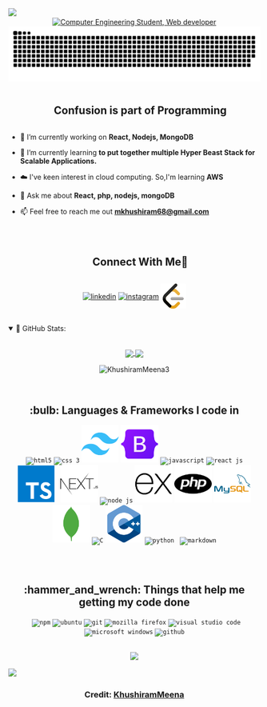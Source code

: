<!--horizontal divider(gradiant)-->
<img src="https://user-images.githubusercontent.com/73097560/115834477-dbab4500-a447-11eb-908a-139a6edaec5c.gif">

<!--h1 without bottom border-->
<div align="center">
    <a href="https://git.io/typing-svg"><img src="https://readme-typing-svg.demolab.com?font=Roboto+Slab&color=%237E3ACE&size=30&center=true&vCenter=true&width=450&lines=Hi+👋,+I'm+Khushiram+Meena;" alt="Computer Engineering Student,  Web developer"></a>
</div>


<!--- snake -->
<div align="center">
  <img  src="https://github.com/1999AZZAR/1999AZZAR/blob/main/resources/img/grid-snake.svg"
       alt="snake" /></a>
</div>


<!--h2 without bottom border-->
<div id="user-content-toc">
  <ul align="center">
    <summary><h2 style="display: inline-block">Confusion is part of Programming</h2></summary>
  </ul>
</div>


<!--Intro start-->
- 🔭 I’m currently working on **React, Nodejs, MongoDB**

- 🌱 I’m currently learning **to put together multiple Hyper Beast Stack for Scalable Applications.**

- ☁️ I've keen interest in cloud computing. So,I'm learning **AWS**

- 💬 Ask me about **React, php, nodejs, mongoDB**

- 📫 Feel free to reach me out **mkhushiram68@gmail.com**
<!--Intro end-->

</br>

<!-- Connect with me -->
<!--h2 without bottom border-->
<div id="user-content-toc">
  <ul align="center">
    <summary><h2 style="display: inline-block">Connect With Me🤝</h2></summary>
  </ul>
</div>

<!--icons and links-->
<p align="center">
<a href="https://www.linkedin.com/in/khushiram1/" target="blank"><img align="center" src="https://user-images.githubusercontent.com/88904952/234979284-68c11d7f-1acc-4f0c-ac78-044e1037d7b0.png" alt="linkedin" height="50" width="50" /></a>
<a href="https://www.instagram.com/krm.68_/" target="blank"><img align="center" src="https://user-images.githubusercontent.com/88904952/234981169-2dd1e58f-4b7e-468c-8213-034ba62156c3.png" alt="instagram" height="50" width="50" /></a>
<a href="https://leetcode.com/khushiram1/" target="blank"><img align="center" src="https://github.com/0xYashAnand/0xYashAnand/blob/main/img/-your-coding-skills-and-quickly-.png" alt="khushiram1" height="50" width="50" /></a>
</p>

</br>

<details open="">
<summary>
 📔 GitHub Stats:
</summary>
<br>
<p align="center">
  <a href="https://github.com/KhushiramMeena">
    <img align="center"  height="175px" src="https://github-readme-stats.vercel.app/api?username=KhushiramMeena&show_icons=true&hide_border=true&title_color=94b4a4&amp&icon_color=FFFFFF&amp&text_color=FFFFFF&amp&bg_color=000000&count_private=true&include_all_commits=true"/>
  </a>
  <a href="https://github.com/KhushiramMeena">
    <img align="center" height="175px"  src="https://github-readme-stats.vercel.app/api/top-langs/?username=KhushiramMeena&text_color=FFFFFF&bg_color=000000&title_color=94b4a4&langs_count=15&layout=compact&hide_border=true" />
  </a>
</p>
  <p align="center"><img align="center" src="https://github-readme-streak-stats.herokuapp.com/?user=KhushiramMeena&text_color=FFFFFF&bg_color=000000&title_color=94b4a4&langs_count=15&layout=compact&hide_border=true" alt="KhushiramMeena3" /></p>
</details>

</br>

<div align=center>
<h2>:bulb: Languages & Frameworks I code in</h2>
<code><img title="HTML 5" alt="html5" width="75px" src="https://cdn.jsdelivr.net/gh/devicons/devicon/icons/html5/html5-original.svg" /></code>
<code><img title="CSS 3" alt="css 3" width="75px" src="https://cdn.jsdelivr.net/gh/devicons/devicon/icons/css3/css3-original.svg" /></code>
<code><img title="Tailwindcss" alt="tailwindcss" width="75px" src="https://github.com/devicons/devicon/blob/v2.15.1/icons/tailwindcss/tailwindcss-plain.svg" /></code>  
<code><img title="Bootstrap" alt="bootstrap" width="75px" src="https://github.com/devicons/devicon/blob/v2.15.1/icons/bootstrap/bootstrap-original.svg" /></code>
<code><img title="JavaScript" alt="javascript" width="75px" src="https://cdn.jsdelivr.net/gh/devicons/devicon/icons/javascript/javascript-original.svg" /></code>
<code><img title="ReactJS" alt="react js" width="75px" src="https://cdn.jsdelivr.net/gh/devicons/devicon/icons/react/react-original.svg" /></code>
<code><img title="Typescript" alt="typescript" width="75px" src="https://github.com/devicons/devicon/blob/v2.15.1/icons/typescript/typescript-original.svg" /></code>
<code> <img title="Next.js" alt="next.js" width="75px" src="https://github.com/devicons/devicon/blob/v2.15.1/icons/nextjs/nextjs-original-wordmark.svg" /></code>
<code><img title="NodeJS" alt="node js" width="75px" src="https://cdn.jsdelivr.net/gh/devicons/devicon/icons/nodejs/nodejs-original.svg" /></code>
<code><img title="ExpressJS" alt="express js" width="75px" src="https://github.com/devicons/devicon/blob/v2.15.1/icons/express/express-original.svg" /></code>
<code><img title="PHP" alt="PHP" width="75px" src="https://github.com/devicons/devicon/blob/v2.15.1/icons/php/php-plain.svg" /></code>
<code><img title="MYSQL" alt="MYSQL" width="75px" src="https://github.com/devicons/devicon/blob/v2.15.1/icons/mysql/mysql-original-wordmark.svg" /></code>
<code><img title="MongoDB" alt="MongoDB" width="75px" src="https://github.com/devicons/devicon/blob/v2.15.1/icons/mongodb/mongodb-plain.svg" /></code>
<code><img title="C" alt="C" width="75px" src="https://cdn.jsdelivr.net/gh/devicons/devicon/icons/c/c-original.svg" /></code>
<code><img title="C++" alt="C++" width="75px" src="https://github.com/devicons/devicon/blob/v2.15.1/icons/cplusplus/cplusplus-original.svg" /></code>
<code><img title="Python" alt="python" width="75px" src="https://cdn.jsdelivr.net/gh/devicons/devicon/icons/python/python-original.svg" /></code>
<code> <img title="Markdown" alt="markdown" width="75px" src="https://cdn.jsdelivr.net/gh/devicons/devicon/icons/markdown/markdown-original.svg" /></code>

</br></br>

<h2>:hammer_and_wrench: Things that help me getting my code done</h2>
<code> <img title="npm" alt="npm" width="75px" src="https://cdn.jsdelivr.net/gh/devicons/devicon/icons/npm/npm-original-wordmark.svg" /></code>
<code><img title="Ubuntu" alt="ubuntu" width="75px" src="https://cdn.jsdelivr.net/gh/devicons/devicon/icons/ubuntu/ubuntu-plain.svg" /></code>
<code><img title="Git" alt="git" width="75px" src="https://cdn.jsdelivr.net/gh/devicons/devicon/icons/git/git-original.svg" /></code>
<code><img title="Mozilla Firefox" alt="mozilla firefox" width="75px" src="https://cdn.jsdelivr.net/gh/devicons/devicon/icons/firefox/firefox-original.svg" /></code>
<code><img title="VS Code" alt="visual studio code" width="75px" src="https://cdn.jsdelivr.net/gh/devicons/devicon/icons/vscode/vscode-original.svg" /></code>
<code><img title="MS Windows" alt="microsoft windows" width="75px" src="https://cdn.jsdelivr.net/gh/devicons/devicon/icons/windows8/windows8-original.svg" /></code>
<code><img title="GitHub" alt="github" width="75px" src="https://cdn.jsdelivr.net/gh/devicons/devicon/icons/github/github-original.svg" /></code>
</br></br>
</div>
       
<!--- stats (end) -->


<!--profile visit count-->
<div align="center">
  
![](https://komarev.com/ghpvc/?username=KhushiramMeena&style=for-the-badge)

</div>

<!--horizontal divider(gradiant)-->
<img src="https://user-images.githubusercontent.com/73097560/115834477-dbab4500-a447-11eb-908a-139a6edaec5c.gif">
<!--Credit-->

<div align="center">
  
### Credit: [KhushiramMeena](https://github.com/KhushiramMeena)
  
</div>
